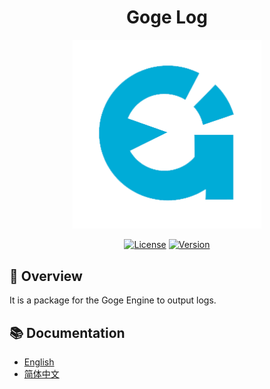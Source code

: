 # <center>Goge Log</center>

<div align="center">
  <img src="./doc/goge2-small.png" width="60%" alt="Goge-logo" />
</div>

<div align="center">

[![License](https://img.shields.io/badge/license-MIT-blue.svg)](LICENSE)
[![Version](https://img.shields.io/badge/version-0.1.2-green.svg)](version)

</div>

## 📖 Overview

It is a package for the Goge Engine to output logs.

## 📚 Documentation

- [English](./doc/en/README.md)
- [简体中文](./doc/zh-cn/README.md)
